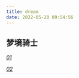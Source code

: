 ```yaml
---
title: dream
date: 2022-05-20 09:54:56
---
```


## 梦境骑士


*[01](/dream/01.md)*


*[02](/dream/02.md)*
